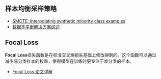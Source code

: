 ## 样本均衡采样策略

- [SMOTE: Interpolating synthetic minority class examples](https://arxiv.org/pdf/1106.1813.pdf)
- [数据不平衡解决方案综述](https://cloud.tencent.com/developer/news/392287)


## Focal Loss

**Focal Loss**损失函数是在标准交叉熵损失基础上修改得到的。这个函数可以通过减少易分类样本的权重，使得模型在训练时更专注于难分类的样本。

- [Focal Loss 论文详解](https://zhuanlan.zhihu.com/p/49981234)
